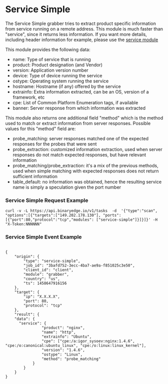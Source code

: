 # Service Simple

The Service Simple grabber tries to extract product specific information from service running on a remote address. This module is much faster than "service", since it returns less information. If you want more details, including header information for example, please use the [service module](https://github.com/binaryedge/api-publicdoc/blob/master/modules/service.md "service")

This module provides the following data:

  * name: Type of service that is running
  * product: Product designation (and Vendor)
  * version: Application version number
  * device: Type of device running the service
  * ostype: Operating system running the service
  * hostname: Hostname (if any) offered by the service
  * extrainfo: Extra information extracted, can be an OS, version of a framework, etc
  * cpe: List of Common Platform Enumeration tags, if available
  * banner: Server response from which information was extracted

This module also returns one additional field "method" which is the method used to match or extract information from server responses. Possible values for this "method" field are:

  * probe_matching: server responses matched one of the expected responses for the probes that were sent
  * probe_extraction: customized information extraction, used when server responses do not match expected responses, but have relevant information
  * probe_matching/probe_extraction: it's a mix of the previous methods, used when simple matching with expected responses does not return sufficient information
  * table_default: no information was obtained, hence the resulting service name is simply a speculation given the port number


### Service Simple Request Example

  ```
curl -v -L https://api.binaryedge.io/v1/tasks  -d  '{"type":"scan", "options":[{"targets":["149.202.178.130"], "ports":[{"port":80,"protocol":"tcp","modules": ["service-simple"]}]}]}' -H "X-Token:NNNNNN"
  ```

### Service Simple Event Example
```

{
	"origin": {
		"type": "service-simple",
		"job_id": "3bafd752-3ecc-4ba7-ae9a-f851025c3e50",
		"client_id": "client",
		"module": "grabber",
		"country": "us",
		"ts": 1458647916156
	},
	"target": {
		"ip": "X.X.X.X",
		"port": 80,
		"protocol": "tcp"
	},
	"result": {
    "data": {
      "service": {
				"product": "nginx",
				"name": "http",
				"extrainfo": "Ubuntu",
				"cpe": ["cpe:/a:igor_sysoev:nginx:1.4.6", "cpe:/o:canonical:ubuntu_linux", "cpe:/o:linux:linux_kernel"],
				"version": "1.4.6",
				"ostype": "Linux",
				"method": "probe_matching"
			}
		}
	}
}
```
